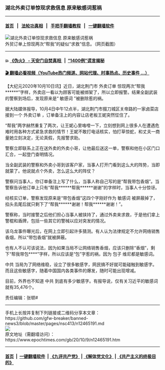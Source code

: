 ### 湖北外卖订单惊现求救信息 原来敏感词惹祸
------------------------

#### [首页](https://github.com/gfw-breaker/banned-news3/blob/master/README.md) &nbsp;&nbsp;|&nbsp;&nbsp; [法轮功真相](https://github.com/begood0513/basic/blob/master/README.md)  &nbsp;&nbsp;|&nbsp;&nbsp; [手把手翻墙教程](https://github.com/gfw-breaker/guides/wiki)  &nbsp;&nbsp;|&nbsp;&nbsp; [一键翻墙软件](https://github.com/gfw-breaker/nogfw/blob/master/README.md)  



<div><img alt="湖北外卖订单惊现求救信息 原来敏感词惹祸" class="attachment-djy_600_400 size-djy_600_400 wp-post-image" src="https://i.epochtimes.com/assets/uploads/2020/10/Help-600x400.jpg"/>
<div class="caption">
 外贸订单上惊现两次“帮我”的疑似“求救”信息。（网页截图）
</div></div><hr/>

#### 💥 [《伪火》 - 天安门自焚真相 ](http://158.247.195.190:10000/videos/blog/weihuo.html)&nbsp; |&nbsp; [“1400例”谎言揭秘  ](http://158.247.195.190:10000/videos/blog/jiexi1400.html)

#### [ 🎬  翻墙必看视频（YouTube热门频道、网站代理、时事热点、历史事件 ...）](https://github.com/gfw-breaker/links/blob/master/banned.md)

<div><p>
 【大纪元2020年10月10日讯】近日，湖北荆门市
 <ok href="https://www.epochtimes.com/gb/tag/%E5%A4%96%E5%8D%96%E8%AE%A2%E5%8D%95.html">
  外卖订单
 </ok>
 惊现两次“帮我******”字样，外卖店一看以为顾客可能被绑架了，所以立即报警。结果全副武装的警察到场后，发现原来是“
 <ok href="https://www.epochtimes.com/gb/tag/%E6%95%8F%E6%84%9F%E8%AF%8D.html">
  敏感词
 </ok>
 ”被删除惹的祸。
</p>
<p>
 据大陆媒体报导，10月4日中午12点半，湖北荆门市掇刀城区关帝路的一家卤菜店接到一个
 <ok href="https://www.epochtimes.com/gb/tag/%E5%A4%96%E5%8D%96%E8%AE%A2%E5%8D%95.html">
  外卖订单
 </ok>
 ，订单备注上的内容让店老板王妮突然怔住了。
</p>
<p>
 “帮我”两字赫然重复了两次，让王妮心里咯噔一下，立刻想到网上很多人在遭遇危难时用各种方式紧急求救的情节！王妮不敢打电话核实，怕打草惊蛇，和丈夫一商量她立刻决定，无论真假，先报警求助。
</p>
<p>
 警察立即联系上正在送外卖的外卖小哥，让他最后送这一单，警察和他在小区门口汇合，一起登门查明情况。
</p>
<p>
 当全副武装的警察和外卖小哥到该客户家，当事人打开门看到这么大的阵势，当即就蒙了。他说就点个外卖，怎么这么大的阵仗？
</p>
<p>
 警察问当事人，你订单备注上写了什么，当事人称自己写的是“帮我带包香烟”。当警察告诉他订单上只有“帮我******帮我******谢谢”的字样时，当事人十分惊讶。
</p>
<p>
 经核实订单，警察发现原来是“带包香烟”这四个字刚好作为
 <ok href="https://www.epochtimes.com/gb/tag/%E6%95%8F%E6%84%9F%E8%AF%8D.html">
  敏感词
 </ok>
 被屏蔽掉了，掐头去尾后就只剩下了“帮我******谢谢！帮我******谢谢！”。
</p>
<p>
 警察称，当时接警之后他们担心当事人被挟持了，通过外卖来求救，于是他们拿上警棍和盾牌，包括一些其它的警械以应对突发的情况。
</p>
<p>
 该乌龙事件曝光后，在网上立即引起许多猜测。有人认为法律规定不允许网络销售香烟，所以“带包香烟”就被屏蔽。
</p>
<p>
 也有人不认可该说法，因为如果当局不让网络销售香烟，应该只删除“香烟”，剩下“帮我带包****”字样，所以应该是“包”字惹的祸，因为
 <ok href="https://www.epochtimes.com/gb/tag/%E5%8C%85%E5%AD%90.html">
  包子
 </ok>
 维尼都是敏感词。
</p>
<p>
 <ok href="https://www.epochtimes.com/gb/tag/%E4%B8%AD%E5%85%B1.html">
  中共
 </ok>
 当局为了网络维稳，设立了很多敏感字，网民搞不好就可能碰触到敏感字。而且这些敏感字，随着中国国内各类事件的爆发，随时可能出现增减。
</p>
<p>
 目前，外界也不知道
 <ok href="https://www.epochtimes.com/gb/tag/%E4%B8%AD%E5%85%B1.html">
  中共
 </ok>
 到底有多少敏感字。有报导说，仅有关习近平的敏感词就有35,476个。
</p>
<p>
 责任编辑：张顿#
</p>
</div>
<hr/>
手机上长按并复制下列链接或二维码分享本文章：<br/>
https://github.com/gfw-breaker/banned-news3/blob/master/pages/nsc413/n12465191.md <br/>
<a href='https://github.com/gfw-breaker/banned-news3/blob/master/pages/nsc413/n12465191.md'><img src='https://github.com/gfw-breaker/banned-news3/blob/master/pages/nsc413/n12465191.md.png'/></a> <br/>
原文地址（需翻墙访问）：https://www.epochtimes.com/gb/20/10/9/n12465191.htm


------------------------
#### [首页](https://github.com/gfw-breaker/banned-news3/blob/master/README.md) &nbsp;|&nbsp; [一键翻墙软件](https://github.com/gfw-breaker/nogfw/blob/master/README.md) &nbsp;| [《九评共产党》](https://github.com/gfw-breaker/9ping.md/blob/master/README.md#九评之一评共产党是什么) | [《解体党文化》](https://github.com/gfw-breaker/jtdwh.md/blob/master/README.md) | [《共产主义的终极目的》](https://github.com/gfw-breaker/gczydzjmd.md/blob/master/README.md)


<img src='http://gfw-breaker.win/banned-news3/pages/nsc413/n12465191.md' width='0px' height='0px'/>